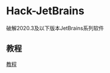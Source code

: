 # Hack-JetBrains
破解2020.3及以下版本JetBrains系列软件
## 教程
[教程](https://github.com/liyupian/Hack-JetBrains/blob/main/%E6%B0%B8%E4%B9%85%E6%BF%80%E6%B4%BB%E6%95%99%E7%A8%8B.DOCX)
